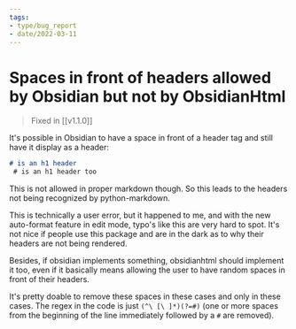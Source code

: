 ```yaml
---
tags:
- type/bug_report
- date/2022-03-11
---
```


# Spaces in front of headers allowed by Obsidian but not by ObsidianHtml
> Fixed in [[v1.1.0]]

It's possible in Obsidian to have a space in front of a header tag and still have it display as a header:
``` md
# is an h1 header
 # is an h1 header too
```

This is not allowed in proper markdown though. So this leads to the headers not being recognized by python-markdown.

This is technically a user error, but it happened to me, and with the new auto-format feature in edit mode, typo's like this are very hard to spot. It's not nice if people use this package and are in the dark as to why their headers are not being rendered. 

Besides, if obsidian implements something, obsidianhtml should implement it too, even if it basically means allowing the user to have random spaces in front of their headers.

It's pretty doable to remove these spaces in these cases and only in these cases. The regex in the code is just `(^\ [\ ]*)(?=#)` (one or more spaces from the beginning of the line immediately followed by a `#` are removed).